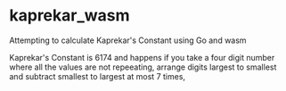 # kaprekar_wasm
Attempting to calculate Kaprekar's Constant using Go and wasm

Kaprekar's Constant is 6174 and happens if you take a four digit number where all the values are not repeeating, arrange digits largest to smallest and subtract smallest to largest at most 7 times,
